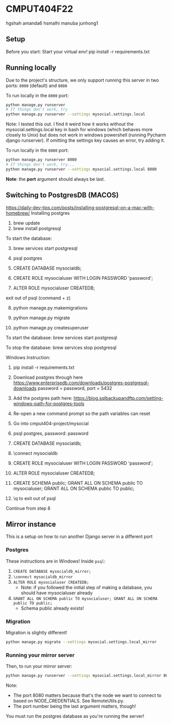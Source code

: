 # CMPUT404F22

hgshah
amanda6
hsmalhi
manuba
junhong1

## Setup

Before you start:
Start your virtual env!
pip install -r requirements.txt

## Running locally

Due to the project's structure, we only support running this server in two ports: `8000` (default) and `8080`

To run locally in the `8000` port:

```bash
python manage.py runserver
# If things don't work, try
python manage.py runserver --settings mysocial.settings.local
```

Note: I tested this out. I find it weird how it works without the mysocial.settings.local key in bash for windows (which
behaves more closely to Unix) but does not work in windows powershell (running Pycharm django runserver). If omitting
the settings key causes an error, try adding it.

To run locally in the `8080` port:

```bash
python manage.py runserver 8080
# If things don't work, try...
python manage.py runserver --settings mysocial.settings.local 8080
```

**Note**: the **port** argument should always be last.

## Switching to PostgresDB (MACOS)
https://daily-dev-tips.com/posts/installing-postgresql-on-a-mac-with-homebrew/
Installing postgres

1. brew update
2. brew install postgresql

To start the database:

3. brew services start postgresql

4. psql postgres

5. CREATE DATABASE mysocialdb;

6. CREATE ROLE mysocialuser WITH LOGIN PASSWORD 'password';

7. ALTER ROLE mysocialuser CREATEDB;

exit out of psql (command + z)

8. python manage.py makemigrations

9. python manage.py migrate

10. python manage.py createsuperuser

To start the database:
brew services start postgresql

To stop the database:
brew services stop postgresql

Windows Instruction:

1. pip install -r requirements.txt

2. Download postgres through here https://www.enterprisedb.com/downloads/postgres-postgresql-downloads password = password, port = 5432

3. Add the postgres path here: https://blog.sqlbackupandftp.com/setting-windows-path-for-postgres-tools

4. Re-open a new command prompt so the path variables can reset

5. Go into cmput404-project/mysocial

6. psql postgres, password: password

7. CREATE DATABASE mysocialdb;

8. \connect mysocialdb

9. CREATE ROLE mysocialuser WITH LOGIN PASSWORD 'password';

10. ALTER ROLE mysocialuser CREATEDB;

11. CREATE SCHEMA public; GRANT ALL ON SCHEMA public TO mysocialuser; GRANT ALL ON SCHEMA public TO public;

12. \q to exit out of psql

Continue from step 8

## Mirror instance

This is a setup on how to run another Django server in a different port

### Postgres

These instructions are in Windows! Inside `psql`:

1. `CREATE DATABASE mysocialdb_mirror;`
2. `\connect mysocialdb_mirror`
3. `ALTER ROLE mysocialuser CREATEDB;`
   - Note: if you followed the initial step of making a database, you should have mysocialuser already
4. `GRANT ALL ON SCHEMA public TO mysocialuser; GRANT ALL ON SCHEMA public TO public;`
   - Schema public already exists!

### Migration

Migration is slightly different!

```bash
python manage.py migrate --settings mysocial.settings.local_mirror
```

### Running your mirror server

Then, to run your mirror server:

```bash
python manage.py runserver --settings mysocial.settings.local_mirror 8080
```

Note:
- The port 8080 matters because that's the node we want to connect to based on NODE_CREDENTIALS. See RemoteUtils.py.
- The port number being the last argument matters, though!

You must run the postgres database as you're running the server!